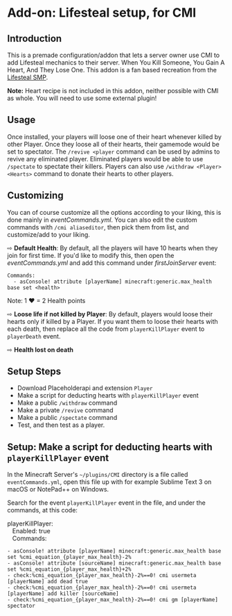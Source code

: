 # Add-on: Lifesteal setup, for CMI
 
## Introduction

This is a premade configuration/addon that lets a server owner use CMI to add Lifesteal mechanics to their server. When You Kill Someone, You Gain A Heart, And They Lose One. This addon 
is a fan based recreation from the [Lifesteal SMP](https://www.youtube.com/watch?v=M1hSXtHSAmU).

**Note:** Heart recipe is not included in this addon, neither possible with CMI as whole. You will need to use some external plugin!

## Usage

Once installed, your players will loose one of their heart whenever killed by other Player. Once they loose all of their hearts, their gamemode would be set to spectator. 
The `/revive <player` command can be used by admins to revive any eliminated player. Eliminated players would be able to use `/spectate` to spectate their killers.
Players can also use `/withdraw <Player> <Hearts>` command to donate their hearts to other players.

## Customizing

You can of course customize all the options according to your liking, this is done mainly in *eventCommands.yml*. You can also edit the custom commands with `/cmi aliaseditor`, then pick
them from list, and customize/add to your liking.

⇨ **Default Health**: 
By default, all the players will have 10 hearts when they join for first time. If you'd like to modify this, then open the *eventCommands.yml* and add this command under _firstJoinServer_ 
event:
```
Commands:
  - asConsole! attribute [playerName] minecraft:generic.max_health base set <health>
```
Note: 1 ❤ = 2 Health points


⇨ **Loose life if not killed by Player**: By default, players would loose their hearts only if killed by a Player. If you want them to loose their hearts with each death, then replace all
the code from `playerKillPlayer` event to `playerDeath` event. 

⇨ **Health lost on death**

## Setup Steps

- Download Placeholderapi and extension `Player`
- Make a script for deducting hearts with `playerKillPlayer` event
- Make a public `/withdraw` command
- Make a private `/revive` command
- Make a public `/spectate` command
- Test, and then test as a player.

## Setup: Make a script for deducting hearts with `playerKillPlayer` event

In the Minecraft Server's `~/plugins/CMI` directory is a file called `eventCommands.yml`, open this file up with for example Sublime Text 3 on macOS or NotePad++ on Windows.

Search for the event `playerKillPlayer` event in the file, and under the commands, at this code:

playerKillPlayer:\
&nbsp;&nbsp; Enabled: true\
&nbsp;&nbsp; Commands:
  ```
  - asConsole! attribute [playerName] minecraft:generic.max_health base set %cmi_equation_{player_max_health}-2%
  - asConsole! attribute [sourceName] minecraft:generic.max_health base set %cmi_equation_{player_max_health}+2%
  - check:%cmi_equation_{player_max_health}-2%==0! cmi usermeta [playerName] add dead true
  - check:%cmi_equation_{player_max_health}-2%==0! cmi usermeta [playerName] add killer [sourceName]
  - check:%cmi_equation_{player_max_health}-2%==0! cmi gm [playerName] spectator
  ```
  

